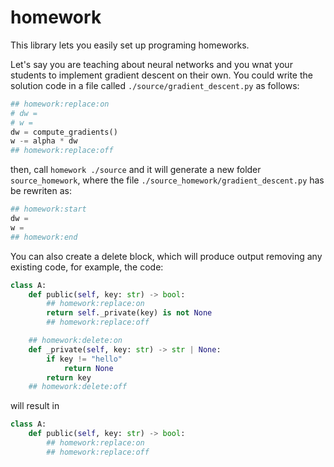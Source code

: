 # homework
This library lets you easily set up programing homeworks.

Let's say you are teaching about neural networks and you wnat your students to implement gradient descent on their own. You could write the solution code in a file called `./source/gradient_descent.py` as follows:

```python
## homework:replace:on
# dw = 
# w = 
dw = compute_gradients()
w -= alpha * dw
## homework:replace:off
```

then, call `homework ./source` and it will generate a new folder `source_homework`, where the file `./source_homework/gradient_descent.py` has be rewriten as:

```python
## homework:start
dw = 
w = 
## homework:end
```

You can also create a delete block, which will produce output removing any existing code, for example, the code:

```python
class A:
    def public(self, key: str) -> bool:
        ## homework:replace:on
        return self._private(key) is not None
        ## homework:replace:off

    ## homework:delete:on
    def _private(self, key: str) -> str | None:
        if key != "hello"
            return None
        return key
    ## homework:delete:off
```

will result in

```python
class A:
    def public(self, key: str) -> bool:
        ## homework:replace:on
        ## homework:replace:off
```
